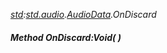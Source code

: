 _[std](../../modules/std/std-module.md):[std.audio](../../modules/std/std-audio.md).[AudioData](../../modules/std/std-audio-audiodata.md).OnDiscard_
##### Method OnDiscard:Void(  )
